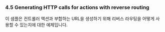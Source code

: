 ### 4.5 Generating HTTP calls for actions with reverse routing

이 샘플은 컨트롤러 액션과 부합하는 URL을 생성하기 위해 리버스 라우팅을 어떻게
사용할 수 있는지에 대한 예제입니다.
